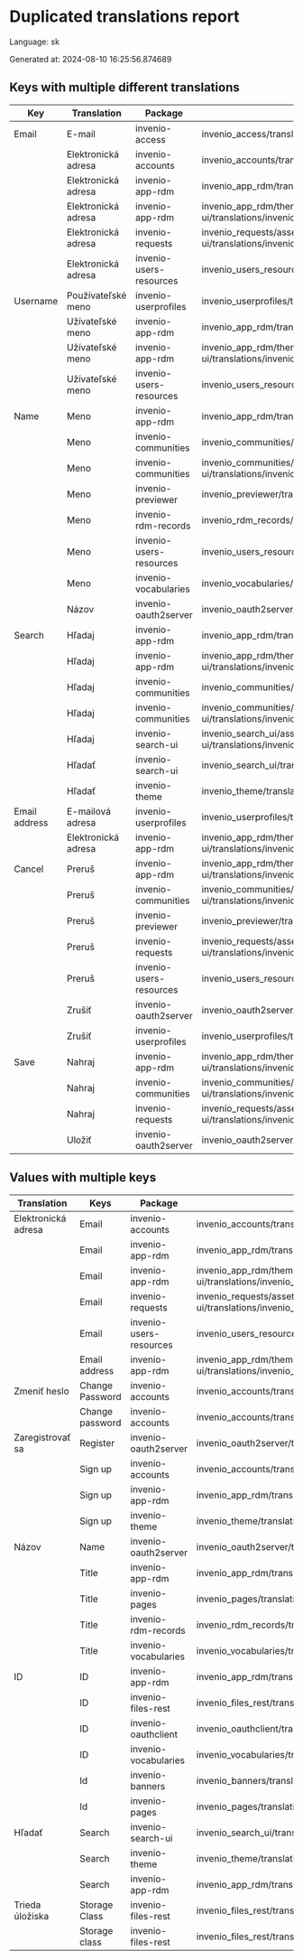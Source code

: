 # Duplicated translations report

Language: sk

Generated at: 2024-08-10 16:25:56.874689


## Keys with multiple different translations


| Key | Translation | Package | File |
| --- | --- | --- | --- |
| Email| E-mail | invenio-access | invenio_access/translations/sk/LC_MESSAGES/messages.po |
|| Elektronická adresa | invenio-accounts | invenio_accounts/translations/sk/LC_MESSAGES/messages.po |
|| Elektronická adresa | invenio-app-rdm | invenio_app_rdm/translations/sk/LC_MESSAGES/messages.po |
|| Elektronická adresa | invenio-app-rdm | invenio_app_rdm/theme/assets/semantic-ui/translations/invenio_app_rdm/messages/sk/messages.po |
|| Elektronická adresa | invenio-requests | invenio_requests/assets/semantic-ui/translations/invenio_requests/messages/sk/messages.po |
|| Elektronická adresa | invenio-users-resources | invenio_users_resources/translations/sk/LC_MESSAGES/messages.po |
| Username| Používateľské meno | invenio-userprofiles | invenio_userprofiles/translations/sk/LC_MESSAGES/messages.po |
|| Užívateľské meno | invenio-app-rdm | invenio_app_rdm/translations/sk/LC_MESSAGES/messages.po |
|| Užívateľské meno | invenio-app-rdm | invenio_app_rdm/theme/assets/semantic-ui/translations/invenio_app_rdm/messages/sk/messages.po |
|| Užívateľské meno | invenio-users-resources | invenio_users_resources/translations/sk/LC_MESSAGES/messages.po |
| Name| Meno | invenio-app-rdm | invenio_app_rdm/translations/sk/LC_MESSAGES/messages.po |
|| Meno | invenio-communities | invenio_communities/translations/sk/LC_MESSAGES/messages.po |
|| Meno | invenio-communities | invenio_communities/assets/semantic-ui/translations/invenio_communities/messages/sk/messages.po |
|| Meno | invenio-previewer | invenio_previewer/translations/sk/LC_MESSAGES/messages.po |
|| Meno | invenio-rdm-records | invenio_rdm_records/translations/sk/LC_MESSAGES/messages.po |
|| Meno | invenio-users-resources | invenio_users_resources/translations/sk/LC_MESSAGES/messages.po |
|| Meno | invenio-vocabularies | invenio_vocabularies/translations/sk/LC_MESSAGES/messages.po |
|| Názov | invenio-oauth2server | invenio_oauth2server/translations/sk/LC_MESSAGES/messages.po |
| Search| Hľadaj | invenio-app-rdm | invenio_app_rdm/translations/sk/LC_MESSAGES/messages.po |
|| Hľadaj | invenio-app-rdm | invenio_app_rdm/theme/assets/semantic-ui/translations/invenio_app_rdm/messages/sk/messages.po |
|| Hľadaj | invenio-communities | invenio_communities/translations/sk/LC_MESSAGES/messages.po |
|| Hľadaj | invenio-communities | invenio_communities/assets/semantic-ui/translations/invenio_communities/messages/sk/messages.po |
|| Hľadaj | invenio-search-ui | invenio_search_ui/assets/semantic-ui/translations/invenio_search_ui/messages/sk/messages.po |
|| Hľadať | invenio-search-ui | invenio_search_ui/translations/sk/LC_MESSAGES/messages.po |
|| Hľadať | invenio-theme | invenio_theme/translations/sk/LC_MESSAGES/messages.po |
| Email address| E-mailová adresa | invenio-userprofiles | invenio_userprofiles/translations/sk/LC_MESSAGES/messages.po |
|| Elektronická adresa | invenio-app-rdm | invenio_app_rdm/theme/assets/semantic-ui/translations/invenio_app_rdm/messages/sk/messages.po |
| Cancel| Preruš | invenio-app-rdm | invenio_app_rdm/theme/assets/semantic-ui/translations/invenio_app_rdm/messages/sk/messages.po |
|| Preruš | invenio-communities | invenio_communities/assets/semantic-ui/translations/invenio_communities/messages/sk/messages.po |
|| Preruš | invenio-previewer | invenio_previewer/translations/sk/LC_MESSAGES/messages.po |
|| Preruš | invenio-requests | invenio_requests/assets/semantic-ui/translations/invenio_requests/messages/sk/messages.po |
|| Preruš | invenio-users-resources | invenio_users_resources/translations/sk/LC_MESSAGES/messages.po |
|| Zrušiť | invenio-oauth2server | invenio_oauth2server/translations/sk/LC_MESSAGES/messages.po |
|| Zrušiť | invenio-userprofiles | invenio_userprofiles/translations/sk/LC_MESSAGES/messages.po |
| Save| Nahraj | invenio-app-rdm | invenio_app_rdm/theme/assets/semantic-ui/translations/invenio_app_rdm/messages/sk/messages.po |
|| Nahraj | invenio-communities | invenio_communities/assets/semantic-ui/translations/invenio_communities/messages/sk/messages.po |
|| Nahraj | invenio-requests | invenio_requests/assets/semantic-ui/translations/invenio_requests/messages/sk/messages.po |
|| Uložiť | invenio-oauth2server | invenio_oauth2server/translations/sk/LC_MESSAGES/messages.po |

## Values with multiple keys


| Translation | Keys | Package | File |
|-------------|------| --- | --- |
| Elektronická adresa| Email | invenio-accounts | invenio_accounts/translations/sk/LC_MESSAGES/messages.po |
|| Email | invenio-app-rdm | invenio_app_rdm/translations/sk/LC_MESSAGES/messages.po |
|| Email | invenio-app-rdm | invenio_app_rdm/theme/assets/semantic-ui/translations/invenio_app_rdm/messages/sk/messages.po |
|| Email | invenio-requests | invenio_requests/assets/semantic-ui/translations/invenio_requests/messages/sk/messages.po |
|| Email | invenio-users-resources | invenio_users_resources/translations/sk/LC_MESSAGES/messages.po |
|| Email address | invenio-app-rdm | invenio_app_rdm/theme/assets/semantic-ui/translations/invenio_app_rdm/messages/sk/messages.po |
| Zmeniť heslo| Change Password | invenio-accounts | invenio_accounts/translations/sk/LC_MESSAGES/messages.po |
|| Change password | invenio-accounts | invenio_accounts/translations/sk/LC_MESSAGES/messages.po |
| Zaregistrovať sa| Register | invenio-oauth2server | invenio_oauth2server/translations/sk/LC_MESSAGES/messages.po |
|| Sign up | invenio-accounts | invenio_accounts/translations/sk/LC_MESSAGES/messages.po |
|| Sign up | invenio-app-rdm | invenio_app_rdm/translations/sk/LC_MESSAGES/messages.po |
|| Sign up | invenio-theme | invenio_theme/translations/sk/LC_MESSAGES/messages.po |
| Názov| Name | invenio-oauth2server | invenio_oauth2server/translations/sk/LC_MESSAGES/messages.po |
|| Title | invenio-app-rdm | invenio_app_rdm/translations/sk/LC_MESSAGES/messages.po |
|| Title | invenio-pages | invenio_pages/translations/sk/LC_MESSAGES/messages.po |
|| Title | invenio-rdm-records | invenio_rdm_records/translations/sk/LC_MESSAGES/messages.po |
|| Title | invenio-vocabularies | invenio_vocabularies/translations/sk/LC_MESSAGES/messages.po |
| ID| ID | invenio-app-rdm | invenio_app_rdm/translations/sk/LC_MESSAGES/messages.po |
|| ID | invenio-files-rest | invenio_files_rest/translations/sk/LC_MESSAGES/messages.po |
|| ID | invenio-oauthclient | invenio_oauthclient/translations/sk/LC_MESSAGES/messages.po |
|| ID | invenio-vocabularies | invenio_vocabularies/translations/sk/LC_MESSAGES/messages.po |
|| Id | invenio-banners | invenio_banners/translations/sk/LC_MESSAGES/messages.po |
|| Id | invenio-pages | invenio_pages/translations/sk/LC_MESSAGES/messages.po |
| Hľadať| Search | invenio-search-ui | invenio_search_ui/translations/sk/LC_MESSAGES/messages.po |
|| Search | invenio-theme | invenio_theme/translations/sk/LC_MESSAGES/messages.po |
|| Search  | invenio-app-rdm | invenio_app_rdm/translations/sk/LC_MESSAGES/messages.po |
| Trieda úložiska| Storage Class | invenio-files-rest | invenio_files_rest/translations/sk/LC_MESSAGES/messages.po |
|| Storage class | invenio-files-rest | invenio_files_rest/translations/sk/LC_MESSAGES/messages.po |
